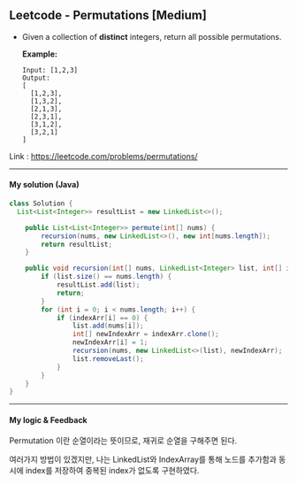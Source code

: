 ## Leetcode - Permutations [Medium]

- Given a collection of **distinct** integers, return all possible permutations.

  **Example:**

  ```
  Input: [1,2,3]
  Output:
  [
    [1,2,3],
    [1,3,2],
    [2,1,3],
    [2,3,1],
    [3,1,2],
    [3,2,1]
  ]
  ```

Link : https://leetcode.com/problems/permutations/



---



#### My solution (Java)

```java
class Solution {
  List<List<Integer>> resultList = new LinkedList<>();

    public List<List<Integer>> permute(int[] nums) {
        recursion(nums, new LinkedList<>(), new int[nums.length]);
        return resultList;
    }

    public void recursion(int[] nums, LinkedList<Integer> list, int[] indexArr) {
        if (list.size() == nums.length) {
            resultList.add(list);
            return;
        }
        for (int i = 0; i < nums.length; i++) {
            if (indexArr[i] == 0) {
                list.add(nums[i]);
                int[] newIndexArr = indexArr.clone();
                newIndexArr[i] = 1;
                recursion(nums, new LinkedList<>(list), newIndexArr);
                list.removeLast();
            }
        }
    }
}

```

---



#### My logic & Feedback

Permutation 이란 순열이라는 뜻이므로, 재귀로 순열을 구해주면 된다.

여러가지 방법이 있겠지만, 나는 LinkedList와 IndexArray를 통해 노드를 추가함과 동시에 index를 저장하여 중복된 index가 없도록 구현하였다.